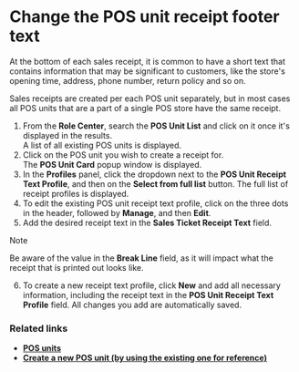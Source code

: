 # Change the POS unit receipt footer text

At the bottom of each sales receipt, it is common to have a short text that contains information that may be significant to customers, like the store's opening time, address, phone number, return policy and so on.

Sales receipts are created per each POS unit separately, but in most cases all POS units that are a part of a single POS store have the same receipt.

1. From the **Role Center**, search the **POS Unit List** and click on it once it's displayed in the results.  
   A list of all existing POS units is displayed.  
2. Click on the POS unit you wish to create a receipt for.  
   The **POS Unit Card** popup window is displayed.
3. In the **Profiles** panel, click the dropdown next to the **POS Unit Receipt Text Profile**, and then on the **Select from full list** button.
   The full list of receipt profiles is displayed.
4. To edit the existing POS unit receipt text profile, click on the three dots in the header, followed by **Manage**, and then **Edit**.
5. Add the desired receipt text in the **Sales Ticket Receipt Text** field.

> [!NOTE]
> Be aware of the value in the **Break Line** field, as it will impact what the receipt that is printed out looks like.

6. To create a new receipt text profile, click **New** and add all necessary information, including the receipt text in the **POS Unit Receipt Text Profile** field.
   All changes you add are automatically saved.

### Related links

- [**POS units**](../explanation/POSUnit.md)
- [**Create a new POS unit (by using the existing one for reference)**](./createnew.md)   